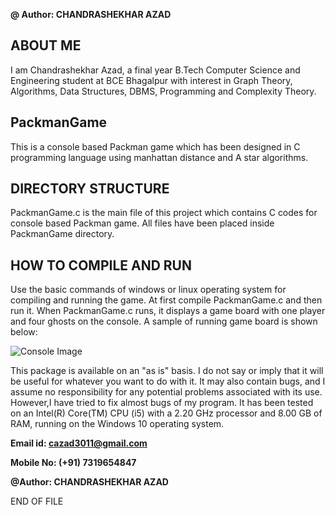 **@ Author: CHANDRASHEKHAR AZAD**

## ABOUT ME

I am Chandrashekhar Azad, a final year B.Tech Computer Science and Engineering student at BCE Bhagalpur with interest 
in Graph Theory, Algorithms, Data Structures, DBMS, Programming and Complexity Theory.

## PackmanGame

This is a console based Packman game which has been designed in C programming language using manhattan distance and A star algorithms.

## DIRECTORY STRUCTURE

PackmanGame.c is the main file of this project which contains C codes for console based Packman game. All files have been placed inside
PackmanGame directory.

## HOW TO COMPILE AND RUN

Use the basic commands of windows or linux operating system for compiling and running the game.
At first compile PackmanGame.c and then run it. 
When PackmanGame.c runs, it displays a game board with one player and four ghosts on the console. A sample of running game board is shown below:

![Console Image](https://lh3.googleusercontent.com/1Bn6FdrBZ8-HvlV4xQ5yYaJqyUoKsTvegXZAgz55czyf_Rv-sNr-14tHBVBugT9yJOpofGr25vAq4wPnvZcu_AJyA2cHbKn8h1VZHbpWf0GMUeNO8kyR0bwHnE6sExJjYstSHAjJ0qYxiPRzgaInWidfZPYorpz4GDqXkV7lQj0A3Z31d26jXqEru2pP2vFn8ng0kXyKuG-RZNBeLnby22f5KCThjLWJ41w-AM5682gD_sqB9UPlDePbROqscF0ke9RH5PdTCzbMB6pyFxHVQylsEbd-09uwVrpLZdP8NtSYvmotR1ddchfwzmKrbUnmJLxOmujS3CcuEz9Wr7rW4AkXjk1Kr1O63dQMw99UOpI-KX9BF2GSYewQYhBpBzjw6CvhJXsa5W5cYtBdvkKFlN5BIKQbLnWfT0XnZ9v41xh33gOiNVFC6DmQezaiKLjWo1FcvRIzcksBvYagaVsEen6SYaG0iWkVaMT5ylrexaUoHg5T7hh4f-cPWpY-e2fOJ07qXngueU6NMJTmhKVbWQqVpgYK_LIJojufXkSErUrpxnUmjdb71F7f1nSdLGPDrqBCN2RTdxqMuOA93FN6k5pYEQ_lu8FfTodU3oM=w354-h506-no)

This package is available on an "as is" basis. I do not say or imply that it will be useful for 
whatever you want to do with it. It may also contain bugs, and I assume no responsibility for 
any potential problems associated with its use. However,I have tried to fix almost bugs of my 
program. It has been tested on an Intel(R) Core(TM) CPU (i5) with a 2.20 GHz processor and 8.00 GB of RAM, running on the Windows 10 operating system.

**Email id: <cazad3011@gmail.com>**

**Mobile No: (+91) 7319654847**

**@Author: CHANDRASHEKHAR AZAD**

END OF FILE
